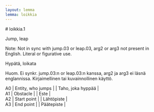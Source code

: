 ```yaml
---
layout: lemma
lemma: loikkia
---
```


<div class="sense">
# <span class="sensename">loikkia.1</span>

<span class="description">Jump, leap</span>

Note: Not in sync with jump.03 or leap.03, arg2 or arg3 not present in English. Literal or figurative use.

<span class="description">Hypätä, loikata</span>

Huom. Ei synkr. jump.03:n or leap.03:n kanssa, arg2 ja arg3 ei läsnä englannissa. Kirjaimellinen tai kuvainnollinen käyttö.

A0 | Entity, who jumps |   | Taho, joka hyppää |  
A1 | Obstacle |   | Este |  
A2 | Start point |   | Lähtöpiste |  
A3 | End point |   | Päätepiste |  

</div>

